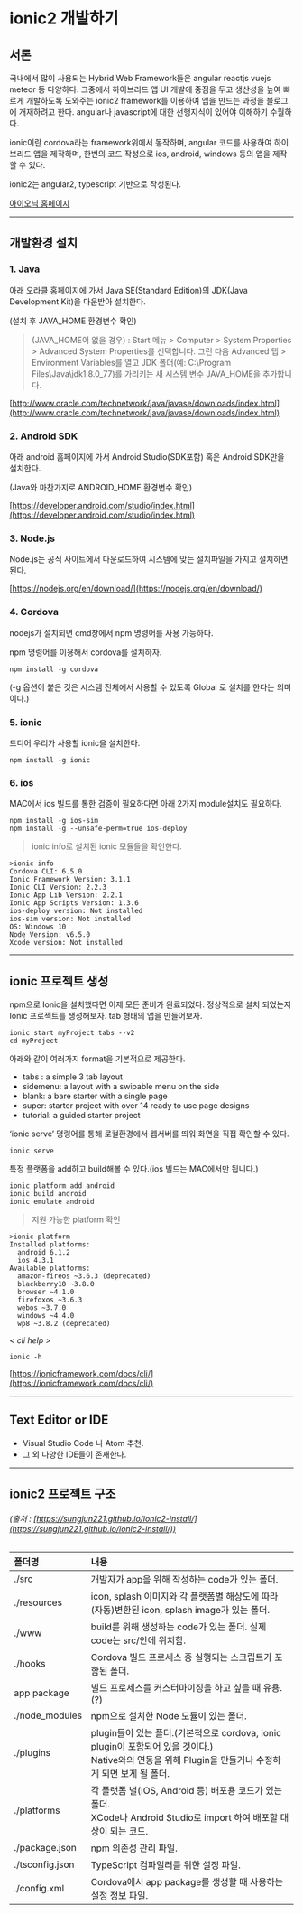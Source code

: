 # ionic2 개발하기

## 서론
국내에서 많이 사용되는 Hybrid Web Framework들은 angular reactjs vuejs meteor 등 다양하다. 그중에서 하이브리드 앱 UI 개발에 중점을 두고 생산성을 높여 빠르게 개발하도록 도와주는 ionic2 framework를 이용하여 앱을 만드는 과정을 블로그에 개재하려고 한다.
angular나 javascript에 대한 선행지식이 있어야 이해하기 수월하다.

ionic이란 cordova라는 framework위에서 동작하며, angular 코드를 사용하여 하이브리드 앱을 제작하며, 한번의 코드 작성으로 ios, android, windows 등의 앱을 제작할 수 있다.

ionic2는 angular2, typescript 기반으로 작성된다.

[아이오닉 홈페이지](https://ionicframework.com)


---

## 개발환경 설치

### 1. Java

아래 오라클 홈페이지에 가서 Java SE(Standard Edition)의 JDK(Java Development Kit)을 다운받아 설치한다.

(설치 후 JAVA_HOME 환경변수 확인)  
> (JAVA_HOME이 없을 경우) : Start 메뉴 > Computer > System Properties > Advanced System Properties를 선택합니다. 그런 다음 Advanced 탭 > Environment Variables를 열고 JDK 폴더(예: C:\Program Files\Java\jdk1.8.0_77)를 가리키는 새 시스템 변수 JAVA_HOME을 추가합니다.

[http://www.oracle.com/technetwork/java/javase/downloads/index.html](http://www.oracle.com/technetwork/java/javase/downloads/index.html)

### 2. Android SDK

아래 android 홈페이지에 가서 Android Studio(SDK포함) 혹은 Android SDK만을 설치한다.

(Java와 마찬가지로 ANDROID_HOME 환경변수 확인)

[https://developer.android.com/studio/index.html](https://developer.android.com/studio/index.html)

### 3. Node.js

Node.js는 공식 사이트에서 다운로드하여 시스템에 맞는 설치파일을 가지고 설치하면 된다. 

[https://nodejs.org/en/download/](https://nodejs.org/en/download/)

### 4. Cordova

nodejs가 설치되면 cmd창에서 npm 명령어를 사용 가능하다.

npm 명령어를 이용해서 cordova를 설치하자.

    npm install -g cordova

(-g 옵션이 붙은 것은 시스템 전체에서 사용할 수 있도록 Global 로 설치를 한다는 의미이다.)

### 5. ionic

드디어 우리가 사용할 ionic을 설치한다.

    npm install -g ionic 

### 6. ios

MAC에서 ios 빌드를 통한 검증이 필요하다면 아래 2가지 module설치도 필요하다.

    npm install -g ios-sim
    npm install -g --unsafe-perm=true ios-deploy 

> ionic info로 설치된 ionic 모듈들을 확인한다.<br>

```
>ionic info
Cordova CLI: 6.5.0  
Ionic Framework Version: 3.1.1  
Ionic CLI Version: 2.2.3  
Ionic App Lib Version: 2.2.1  
Ionic App Scripts Version: 1.3.6  
ios-deploy version: Not installed  
ios-sim version: Not installed  
OS: Windows 10  
Node Version: v6.5.0  
Xcode version: Not installed  
```

---

## ionic 프로젝트 생성

npm으로 Ionic을 설치했다면 이제 모든 준비가 완료되었다. 정상적으로 설치 되었는지 Ionic 프로젝트를 생성해보자. tab 형태의 앱을 만들어보자.

    ionic start myProject tabs --v2
    cd myProject

아래와 같이 여러가지 format을 기본적으로 제공한다.
- tabs : a simple 3 tab layout  
- sidemenu: a layout with a swipable menu on the side  
- blank: a bare starter with a single page  
- super: starter project with over 14 ready to use page designs  
- tutorial: a guided starter project  

‘ionic serve’ 명령어를 통해 로컬환경에서 웹서버를 띄워 화면을 직접 확인할 수 있다.

    ionic serve

특정 플랫폼을 add하고 build해볼 수 있다.(ios 빌드는 MAC에서만 됩니다.)

    ionic platform add android  
    ionic build android  
    ionic emulate android

>지원 가능한 platform 확인

```
>ionic platform
Installed platforms:
  android 6.1.2
  ios 4.3.1
Available platforms:
  amazon-fireos ~3.6.3 (deprecated)
  blackberry10 ~3.8.0
  browser ~4.1.0
  firefoxos ~3.6.3
  webos ~3.7.0
  windows ~4.4.0
  wp8 ~3.8.2 (deprecated)
```
*< cli help >*

    ionic -h
[https://ionicframework.com/docs/cli/](https://ionicframework.com/docs/cli/)

---
## Text Editor or IDE

- Visual Studio Code 나 Atom 추천.
- 그 외 다양한 IDE들이 존재한다.

---

## ionic2 프로젝트 구조 
###### *(출처 : [https://sungjun221.github.io/ionic2-install/](https://sungjun221.github.io/ionic2-install/))*

| 폴더명 | 내용 |
| :--- | :--- |
|./src | 개발자가 app을 위해 작성하는 code가 있는 폴더. |
|./resources | icon, splash 이미지와 각 플랫폼별 해상도에 따라 (자동)변환된 icon, splash image가 있는 폴더.|
|./www | build를 위해 생성하는 code가 있는 폴더. 실제 code는 src/안에 위치함.|
|./hooks | Cordova 빌드 프로세스 중 실행되는 스크립트가 포함된 폴더.|
|app package | 빌드 프로세스를 커스터마이징을 하고 싶을 때 유용.(?)|
|./node_modules | npm으로 설치한 Node 모듈이 있는 폴더.|
|./plugins | plugin들이 있는 폴더.(기본적으로 cordova, ionic plugin이 포함되어 있을 것이다.)<br>Native와의 연동을 위해 Plugin을 만들거나 수정하게 되면 보게 될 폴더.|
|./platforms | 각 플랫폼 별(IOS, Android 등) 배포용 코드가 있는 폴더.<br>XCode나 Android Studio로 import 하여 배포할 대상이 되는 코드.|
|./package.json | npm 의존성 관리 파일.|
|./tsconfig.json | TypeScript 컴파일러를 위한 설정 파일.|
|./config.xml | Cordova에서 app package를 생성할 때 사용하는 설정 정보 파일.|
